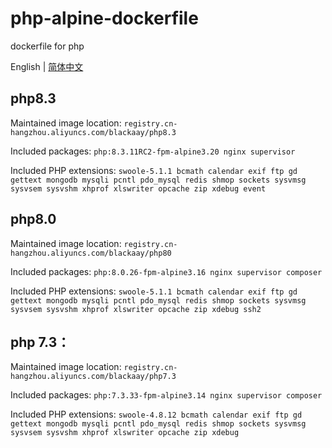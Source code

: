 # php-alpine-dockerfile
dockerfile for php

English | [简体中文](README_zh-CN.md)

## php8.3
Maintained image location: 
`registry.cn-hangzhou.aliyuncs.com/blackaay/php8.3`

Included packages:
`php:8.3.11RC2-fpm-alpine3.20 nginx supervisor`

Included PHP extensions:
`swoole-5.1.1 bcmath calendar exif ftp gd gettext mongodb mysqli pcntl pdo_mysql redis shmop sockets sysvmsg sysvsem sysvshm xhprof xlswriter opcache zip xdebug event`

## php8.0
Maintained image location:
`registry.cn-hangzhou.aliyuncs.com/blackaay/php80`

Included packages:
`php:8.0.26-fpm-alpine3.16 nginx supervisor composer `

Included PHP extensions:
`swoole-5.1.1 bcmath calendar exif ftp gd gettext mongodb mysqli pcntl pdo_mysql redis shmop sockets sysvmsg sysvsem sysvshm xhprof xlswriter opcache zip xdebug ssh2`


## php 7.3：

Maintained image location:
`registry.cn-hangzhou.aliyuncs.com/blackaay/php7.3`

Included packages:
`php:7.3.33-fpm-alpine3.14 nginx supervisor composer `

Included PHP extensions:
`swoole-4.8.12 bcmath calendar exif ftp gd gettext mongodb mysqli pcntl pdo_mysql redis shmop sockets sysvmsg sysvsem sysvshm xhprof xlswriter opcache zip xdebug`
